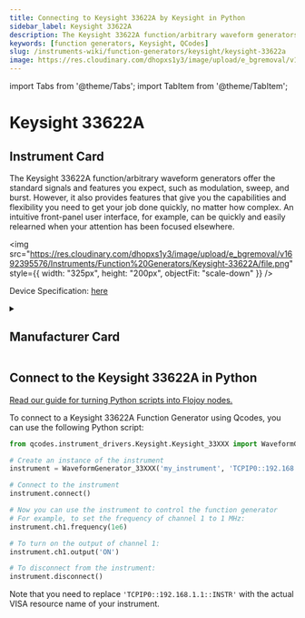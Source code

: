 ```yaml
---
title: Connecting to Keysight 33622A by Keysight in Python
sidebar_label: Keysight 33622A
description: The Keysight 33622A function/arbitrary waveform generators offer the standard signals and features you expect, such as modulation, sweep, and burst. However, it also provides features that give you the capabilities and flexibility you need to get your job done quickly, no matter how complex. An intuitive front-panel user interface, for example, can be quickly and easily relearned when your attention has been focused elsewhere.
keywords: [function generators, Keysight, QCodes]
slug: /instruments-wiki/function-generators/keysight/keysight-33622a
image: https://res.cloudinary.com/dhopxs1y3/image/upload/e_bgremoval/v1692395576/Instruments/Function%20Generators/Keysight-33622A/file.png
---
```


import Tabs from '@theme/Tabs';
import TabItem from '@theme/TabItem';

# Keysight 33622A

## Instrument Card

<div className="flex">

<div>

The Keysight 33622A function/arbitrary waveform generators offer the standard signals and features you expect, such as modulation, sweep, and burst. However, it also provides features that give you the capabilities and flexibility you need to get your job done quickly, no matter how complex. An intuitive front-panel user interface, for example, can be quickly and easily relearned when your attention has been focused elsewhere.

</div>

<img src="https://res.cloudinary.com/dhopxs1y3/image/upload/e_bgremoval/v1692395576/Instruments/Function%20Generators/Keysight-33622A/file.png" style={{ width: "325px", height: "200px", objectFit: "scale-down" }} />

</div>

<div className="flex text-center">

<p>Device Specification: <a target="\_blank" href="https://www.keysight.com/us/en/assets/7018-05928/data-sheets/5992-2572.pdf">here</a></p>

</div>

<details style={{ marginTop: "15px"}}>
<summary><h2>Manufacturer Card</h2></summary>

<img src="https://res.cloudinary.com/dhopxs1y3/image/upload/v1692125973/Instruments/Vendor%20Logos/Keysight.png" style={{ width: "100%", height: "170px",objectFit: "scale-down" }} />

Keysight Technologies, or Keysight, is an American company that manufactures electronics test and measurement equipment and software.

<ul>
  <li>Headquarters: USA</li>
  <li>Yearly Revenue (millions, USD): 5420.0</li>
  <li>Vendor Website: <a href="https://www.keysight.com/us/en/home.html">here</a></li>
</ul>
</details>

## Connect to the Keysight 33622A in Python

[Read our guide for turning Python scripts into Flojoy nodes.](https://docs.flojoy.ai/custom-nodes/creating-custom-node/)
<Tabs>
<TabItem value="QCodes" label="QCodes">

To connect to a Keysight 33622A Function Generator using Qcodes, you can use the following Python script:

```python
from qcodes.instrument_drivers.Keysight.Keysight_33XXX import WaveformGenerator_33XXX

# Create an instance of the instrument
instrument = WaveformGenerator_33XXX('my_instrument', 'TCPIP0::192.168.1.1::INSTR')

# Connect to the instrument
instrument.connect()

# Now you can use the instrument to control the function generator
# For example, to set the frequency of channel 1 to 1 MHz:
instrument.ch1.frequency(1e6)

# To turn on the output of channel 1:
instrument.ch1.output('ON')

# To disconnect from the instrument:
instrument.disconnect()
```

Note that you need to replace `'TCPIP0::192.168.1.1::INSTR'` with the actual VISA resource name of your instrument.

</TabItem>
</Tabs>
